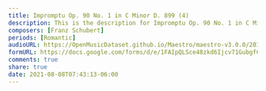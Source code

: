 ```yaml
---
title: Impromptu Op. 90 No. 1 in C Minor D. 899 (4)
description: This is the description for Impromptu Op. 90 No. 1 in C Minor D. 899 by Franz Schubert
composers: [Franz Schubert]
periods: [Romantic]
audioURL: https://OpenMusicDataset.github.io/Maestro/maestro-v3.0.0/2017/MIDI-Unprocessed_079_PIANO079_MID--AUDIO-split_07-09-17_Piano-e_1-04_wav--2.midi
formURL: https://docs.google.com/forms/d/e/1FAIpQLSce48zkd6Ijcv71GubgfCC5s0kvrmlDqQZ5HEsaeFEG9-iyug/viewform
comments: true
share: true
date: 2021-08-08T07:43:13-06:00
---
```

